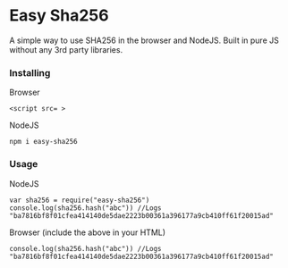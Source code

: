 # Easy Sha256

A simple way to use SHA256 in the browser and NodeJS. Built in pure JS without any 3rd party libraries.

### Installing

Browser
```
<script src= >
```

NodeJS
```
npm i easy-sha256
```


### Usage

NodeJS
```
var sha256 = require("easy-sha256")
console.log(sha256.hash("abc")) //Logs "ba7816bf8f01cfea414140de5dae2223b00361a396177a9cb410ff61f20015ad"
```
Browser (include the above in your HTML)
```
console.log(sha256.hash("abc")) //Logs "ba7816bf8f01cfea414140de5dae2223b00361a396177a9cb410ff61f20015ad"
```
